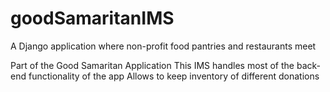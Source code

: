 # goodSamaritanIMS
A Django application where non-profit food pantries and restaurants meet

Part of the Good Samaritan Application
This IMS handles most of the back-end functionality of the app
Allows to keep inventory of different donations
